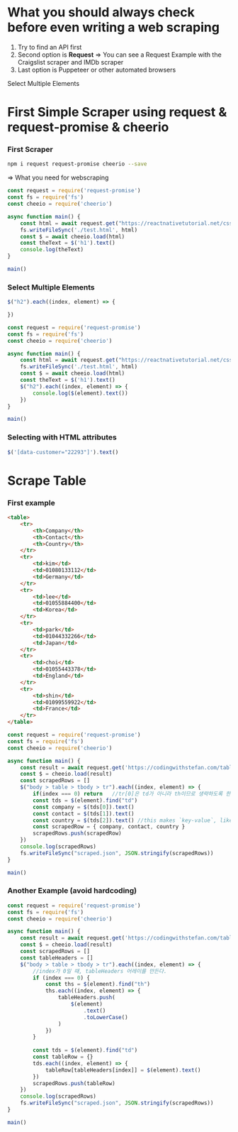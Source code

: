 
# What you should always check before even writing a web scraping

1. Try to find an API first
2. Second option is **Request** ⇒ You can see a Request Example with the Craigslist scraper and IMDb scraper 
3. Last option is Puppeteer or other automated browsers

Select Multiple Elements

# First Simple Scraper using request & request-promise & cheerio

### First Scraper

```bash
npm i request request-promise cheerio --save
```

⇒ What you need for webscraping 

```jsx
const request = require('request-promise')
const fs = require('fs')
const cheeio = require('cheerio')

async function main() {
    const html = await request.get("https://reactnativetutorial.net/css-selectors/")
    fs.writeFileSync('./test.html', html)
    const $ = await cheeio.load(html)
    const theText = $('h1').text()
    console.log(theText)
}

main()
```

### Select Multiple Elements

```jsx
$("h2").each((index, element) => {

})
```

```jsx
const request = require('request-promise')
const fs = require('fs')
const cheeio = require('cheerio')

async function main() {
    const html = await request.get("https://reactnativetutorial.net/css-selectors/lesson2.html")
    fs.writeFileSync('./test.html', html)
    const $ = await cheeio.load(html)
    const theText = $('h1').text()
    $("h2").each((index, element) => {
        console.log($(element).text())
    })
}

main()
```

### Selecting with HTML attributes

```jsx
$('[data-customer="22293"]').text()
```

# Scrape Table

### First example

```html
<table>
    <tr>
        <th>Company</th>
        <th>Contact</th>
        <th>Country</th>
    </tr>
    <tr>
        <td>kim</td>
        <td>01080133112</td>
        <td>Germany</td>
    </tr>
    <tr>
        <td>lee</td>
        <td>01055884400</td>
        <td>Korea</td>
    </tr>
    <tr>
        <td>park</td>
        <td>01044332266</td>
        <td>Japan</td>
    </tr>
    <tr>
        <td>choi</td>
        <td>01055443378</td>
        <td>England</td>
    </tr>
    <tr>
        <td>shin</td>
        <td>01099559922</td>
        <td>France</td>
    </tr>
</table>
```

```jsx
const request = require('request-promise')
const fs = require('fs')
const cheeio = require('cheerio')

async function main() {
    const result = await request.get('https://codingwithstefan.com/table-example')
    const $ = cheeio.load(result)
    const scrapedRows = []
    $("body > table > tbody > tr").each((index, element) => {
        if(index === 0) return   //tr[0]은 td가 아니라 th이므로 생략하도록 한다.
        const tds = $(element).find("td")
        const company = $(tds[0]).text()
        const contact = $(tds[1]).text()
        const country = $(tds[2]).text() //this makes `key-value`, like `country: value` 
        const scrapedRow = { company, contact, country }
        scrapedRows.push(scrapedRow)
    })
    console.log(scrapedRows)
    fs.writeFileSync("scraped.json", JSON.stringify(scrapedRows))
}

main()
```

### Another Example (avoid hardcoding)

```jsx
const request = require('request-promise')
const fs = require('fs')
const cheeio = require('cheerio')

async function main() {
    const result = await request.get('https://codingwithstefan.com/table-example')
    const $ = cheeio.load(result)
    const scrapedRows = []
    const tableHeaders = []
    $("body > table > tbody > tr").each((index, element) => {
        //index가 0일 때, tableHeaders 어레이를 만든다.
        if (index === 0) {
            const ths = $(element).find("th")
            ths.each((index, element) => {
                tableHeaders.push(
                    $(element)
                        .text()
                        .toLowerCase()
                )
            })
        }
    
        const tds = $(element).find("td")
        const tableRow = {}
        tds.each((index, element) => {
            tableRow[tableHeaders[index]] = $(element).text()
        })
        scrapedRows.push(tableRow)
    })
    console.log(scrapedRows)
    fs.writeFileSync("scraped.json", JSON.stringify(scrapedRows))
}

main()
```